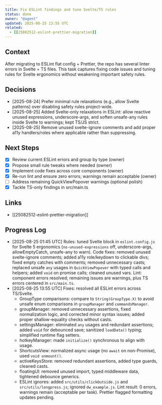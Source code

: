 ```yaml
---
title: Fix ESLint findings and tune Svelte/TS rules
status: done
owner: "@agent"
updated: 2025-08-25 13:55 UTC
related:
  - [[25082512-eslint-prettier-migration]]
---
```


## Context

After migrating to ESLint flat config + Prettier, the repo has several linter errors in Svelte + TS files. This task captures fixing code issues and tuning rules for Svelte ergonomics without weakening important safety rules.

## Decisions

- [2025-08-24] Prefer minimal rule relaxations (e.g., allow Svelte patterns) over disabling safety rules project-wide.
- [2025-08-25] Added Svelte-only relaxations in ESLint: allow reactive unused expressions, underscore-args, and soften unsafe-any rules inside Svelte to warnings; kept TS/JS strict.
- [2025-08-25] Remove unused svelte-ignore comments and add proper a11y handlers/roles where applicable rather than suppressing.

## Next Steps

- [x] Review current ESLint errors and group by type (owner)
- [x] Propose small rule tweaks where needed (owner)
- [x] Implement code fixes across core components (owner)
- [x] Re-run lint and ensure zero errors; warnings remain acceptable (owner)
- [ ] Address remaining QuickViewPopover warnings (optional polish)
- [x] Tackle TS-only findings in src/main.ts

## Links

- [[25082512-eslint-prettier-migration]]

## Progress Log

- [2025-08-25 01:45 UTC] Rules: tuned Svelte block in `eslint.config.js` for Svelte 5 ergonomics (`no-unused-expressions` off, underscore-args, allowEmptyCatch, unsafe-any to warn). Code fixes: removed unused svelte-ignore comments; added a11y role/keydown to clickable divs; fixed empty catches with comments; removed unnecessary casts; replaced unsafe `any` usages in `QuickViewPopover` with typed calls and helpers; added `void` on promise calls; cleaned unused vars. Lint: component errors resolved; remaining issues are warnings, plus TS errors centered in `src/main.ts`.
- [2025-08-25 13:55 UTC] Fixes: resolved all ESLint errors across TS/Svelte.
  - GroupType comparisons: compare to `String(GroupType.X)` to avoid unsafe enum comparisons in `groupManager` and `commandsManager`.
  - groupManager: removed unnecessary assertions, fixed normalization logic, and corrected minor syntax issues; added proper shallow-equality checks without casts.
  - settingsManager: eliminated `any` usages and redundant assertions; added `void` for debounced save; sanitized `loadData()` typing; simplified runtime flag setters.
  - hotkeyManager: made `initialize()` synchronous to align with usage.
  - ShortcutsView: normalized async usage (no `await` on non-Promise), used `void unmount()`.
  - activeKeysStore: removed redundant assertions, added type guards, cleaned casts.
  - floatingUI: removed unused import, typed middleware data, tightened debounce generics.
  - ESLint ignores: added `src/utils/clickOutside.js` and `src/utils/longpress.js`; ignored `dw_example.js`.
  Lint result: 0 errors, warnings remain (acceptable per task). Prettier flagged formatting updates pending.
